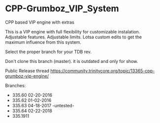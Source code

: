 # CPP-Grumboz_VIP_System
CPP based VIP engine with extras

This is a VIP engine with full flexibility for customizable instalation.
Adjustable features.
Adjustable limits.
Lotsa custom edits to get the maximum influence from this system.

Select the proper branch for your TDB rev.

Don't clone this branch (master). it is outdated and only for show. 

Public Release thread https://community.trinitycore.org/topic/13365-cpp-grumboz-vip-engine/

Branches:
* 335.60 02-20-2016
* 335.62 01-02-2016
* 335.63 04-18-2017 -untested-
* 335.64 02-22-2018
* 335.1911
